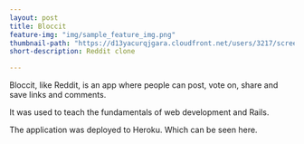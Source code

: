 ```yaml
---
layout: post
title: Bloccit
feature-img: "img/sample_feature_img.png"
thumbnail-path: "https://d13yacurqjgara.cloudfront.net/users/3217/screenshots/2030966/blocjams_1x.png"
short-description: Reddit clone

---
```

Bloccit, like Reddit, is an app where people can post, vote on, share and save links and comments.

It was used to teach the fundamentals of web development and Rails.

The application was deployed to Heroku.
Which can be seen here.
